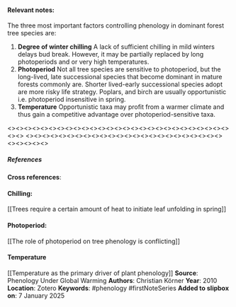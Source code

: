 #### **Relevant notes**:
The three most important factors controlling phenology in dominant forest tree species are: 
1. **Degree of winter chilling**
A lack of sufficient chilling in mild winters delays bud break. However, it may be partially replaced by long photoperiods and or very high temperatures.
3. **Photoperiod** 
Not all tree species are sensitive to photoperiod, but the long-lived, late successional species that become dominant in mature forests commonly are. Shorter lived-early successional species adopt are more risky life strategy. Poplars, and birch are usually opportunistic i.e. photoperiod insensitive in spring.
5. **Temperature**
Opportunistic taxa may profit from a warmer climate and thus gain a competitive advantage over photoperiod-sensitive taxa.

<><><><><><><><><><><><><><><><><><><><><><><><><><><><><>
<><><><><><><><><><><><><><><><><><><><><><><><><><><><><>
##### References
**Cross references**: 
#### Chilling:
[[Trees require a certain amount of heat to initiate leaf unfolding in spring]]
#### Photoperiod:
[[The role of photoperiod on tree phenology is conflicting]]
#### Temperature
[[Temperature as the primary driver of plant phenology]]
**Source**: Phenology Under Global Warming
**Authors**: Christian Körner
**Year**: 2010
**Location**: Zotero
**Keywords**: #phenology #firstNoteSeries 
**Added to slipbox on**: 7 January 2025